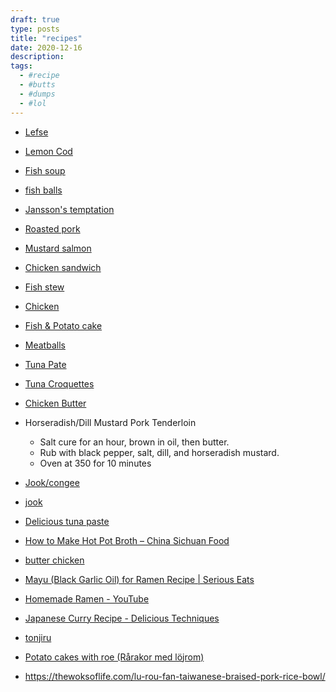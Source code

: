 ```yaml
---
draft: true
type: posts
title: "recipes"
date: 2020-12-16
description: 
tags:
  - #recipe
  - #butts
  - #dumps
  - #lol
---
```


* [Lefse](http://allrecipes.com/recipe/18082/norwegian-lefse/)

* [Lemon Cod](http://www.food.com/recipe/lemon-baked-cod-135272)

* [Fish soup](http://www.food.com/recipe/creamy-norwegian-fish-soup-113086)

* [fish balls](http://www.food.com/recipe/danish-fish-balls-12643?photo=27017)

* [Jansson's temptation](http://www.food.com/recipe/janssons-temptation-136942?photo=24772)

* [Roasted pork](http://www.swedishfood.com/swedish-food-recipes-main-courses/358-pork-roasted)

* [Mustard salmon](http://www.food.com/recipe/mustard-grilled-scandinavian-salmon-424044)

* [Chicken sandwich](http://www.seriouseats.com/2015/08/the-food-lab-five-ingredient-fried-chicken-sandwiches.html)

* [Fish stew](http://www.food.com/recipe/salmon-stew-scandinavian-style-425949)

* [Chicken](http://eatingwithmyfingers.com/2013/09/26/midnight-chicken/)

* [Fish & Potato cake](http://kitchenbelleicious.com/2012/09/17/crisp-mashed-potato-fish-cakes/)

* [Meatballs](http://www.seriouseats.com/recipes/2014/12/the-best-swedish-meatballs-recipe.html)

* [Tuna Pate](http://www.foodandwine.com/recipes/tuna-pate)

* [Tuna Croquettes](http://www.foodnetwork.com/recipes/alton-brown/tuna-croquette-recipe.html)

* [Chicken Butter](http://www.bonappetit.com/restaurants-travel/article/chicken-butter-nightbell-asheville)

* Horseradish/Dill Mustard Pork Tenderloin
	* Salt cure for an hour, brown in oil, then butter.
	* Rub with black pepper, salt, dill, and horseradish mustard.
	* Oven at 350 for 10 minutes

* [Jook/congee](http://www.chowhound.com/recipes/ginger-chicken-jook-rice-porridge-29184)

* [jook](https://www.chinasichuanfood.com/chinese-congee-with-pork-and-century-egg/)

* [Delicious tuna paste](http://www.saveur.com/article/Recipes/Vitello-Tonnato-Veal-with-Tuna-Caper-Sauce)

* [How to Make Hot Pot Broth – China Sichuan Food](http://www.chinasichuanfood.com/soup-base-for-hot-pot/)

* [butter chicken](https://www.lanascooking.com/butter-roasted-chicken/)

* [Mayu (Black Garlic Oil) for Ramen Recipe | Serious Eats](http://www.seriouseats.com/recipes/2013/09/mayu-black-garlic-oil-for-ramen-recipe.html)

* [Homemade Ramen - YouTube](https://www.youtube.com/watch?v=9WXIrnWsaCo)

* [Japanese Curry Recipe - Delicious Techniques](https://norecipes.com/japanese-curry-scratch)

* [tonjiru](http://www.justonecookbook.com/tonjiru/)

* [Potato cakes with roe (Rårakor med löjrom)](http://www.swedishfood.com/swedish-food-recipes-starters/207-potato-cakes-with-roe)

* https://thewoksoflife.com/lu-rou-fan-taiwanese-braised-pork-rice-bowl/
